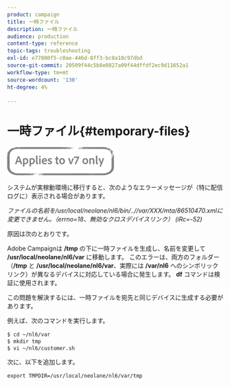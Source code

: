 ```yaml
---
product: campaign
title: 一時ファイル
description: 一時ファイル
audience: production
content-type: reference
topic-tags: troubleshooting
exl-id: e77800f5-c0ae-446d-8ff3-bc8a18c97dbd
source-git-commit: 20509f44c5b8e0827a09f44dffdf2ec9d11652a1
workflow-type: tm+mt
source-wordcount: '130'
ht-degree: 4%

---
```


# 一時ファイル{#temporary-files}

![](../../assets/v7-only.svg)

システムが実稼動環境に移行すると、次のようなエラーメッセージが（特に配信ログに）表示される場合があります。

*ファイルの名前を/usr/local/neolane/nl6/bin/..//var/XXX/mta/86510470.xmlに変更できません。（errno=18、無効なクロスデバイスリンク） (iRc=-52)*

原因は次のとおりです。

Adobe Campaignは **/tmp** の下に一時ファイルを生成し、名前を変更して **/usr/local/neolane/nl6/var** に移動します。 このエラーは、両方のフォルダー（**/tmp** と **/usr/local/neolane/nl6/var**、実際には **/var/nl6** へのシンボリックリンク）が異なるデバイスに対応している場合に発生します。 **df** コマンドは検証に使用されます。

この問題を解決するには、一時ファイルを宛先と同じデバイスに生成する必要があります。

例えば、次のコマンドを実行します。

```
$ cd ~/nl6/var
$ mkdir tmp
$ vi ~/nl6/customer.sh
```

次に、以下を追加します。

```
export TMPDIR=/usr/local/neolane/nl6/var/tmp 
```
